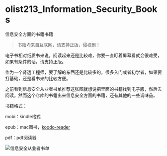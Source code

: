# olist213_Information_Security_Books
信息安全方面的书籍书籍

> 书籍均来自互联网，请支持正版，侵权删！

电子书相对纸质书来说，阅读起来还是比较难，你要一直盯着屏幕看就会很难受，如果有条件的话，请支持正版。

作为一个肾透工程师，要了解的东西还是比较多的，很多入门或者初学者，如果要打基础，还是看书来的比较方便。

之前看到信息安全从业者书单推荐这张图就想说把里面的书籍找到电子版，然后去阅读，然而这个仓库的书籍出来信息安全方面的书籍，还有其他的一些调味品。

书籍格式：

mobi：kindle格式

epub：mac图书，[koodo-reader](https://github.com/troyeguo/koodo-reader)

pdf：pdf阅读器

![信息安全从业者书单](https://github.com/olist213/olist213_Information_Security_Books/blob/main/image/%E4%BF%A1%E6%81%AF%E5%AE%89%E5%85%A8%E4%BB%8E%E4%B8%9A%E8%80%85%E4%B9%A6%E5%8D%95%E6%8E%A8%E8%8D%90.jpg)
